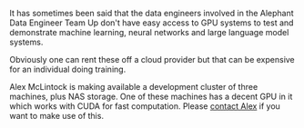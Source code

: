 It has sometimes been said that the data engineers involved in the Alephant Data Engineer Team Up don't have easy access to GPU systems to test and demonstrate machine learning, neural networks and large language model systems. 

Obviously one can rent these off a cloud provider but that can be expensive for an individual doing training. 

Alex McLintock is making available a development cluster of three machines, plus NAS storage. One of these machines has a decent GPU in it which works with CUDA for fast computation. Please [contact Alex](contact.md) if you want to make use of this.
